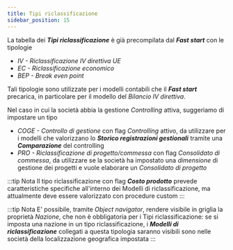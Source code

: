 ```yaml
---
title: Tipi riclassificazione
sidebar_position: 15
---
```


La tabella dei ***Tipi riclassificazione*** è già precompilata dal ***Fast start*** con le tipologie
- *IV - Riclassificazione IV direttiva UE*
- *EC - Riclassificazione economico*
- *BEP - Break even point*

Tali tipologie sono utilizzate per i modelli contabili che il ***Fast start*** precarica, in particolare per il modello del *Bilancio IV direttiva*.

Nel caso in cui la società abbia la gestione *Controlling* attiva, suggeriamo di impostare un tipo
- *COGE - Controllo di gestione* con flag *Controlling* attivo, da utilizzare per i modelli che valorizzano lo ***Storico registrazioni gestionali*** tramite una ***Comparazione*** del controlling
- *PRO - Riclassificazione di progetto/commessa* con flag *Consolidato di commessa*, da utilizzare se la società ha impostato una *dimensione* di gestione dei progetti e vuole elaborare un *Consolidato di progetto*

:::tip Nota
Il tipo riclassificazione con flag ***Costo prodotto*** prevede caratteristiche specifiche all'interno dei Modelli di riclassificazione, ma attualmente deve essere valorizzato con procedure custom
:::

:::tip Nota
E' possibile, tramite *Object navigator*, rendere visibile in griglia la proprietà *Nazione*, che non è obbligatoria per i Tipi riclassificazione: se si imposta una nazione in un tipo riclassificazione, i ***Modelli di riclassificazione*** collegati a questa tipologia saranno visibili sono nelle società della localizzazione geografica impostata
:::